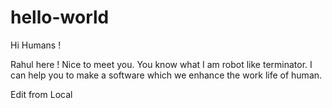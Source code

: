 # hello-world

Hi Humans !

Rahul here ! Nice to meet you. You know what I am robot like terminator. I can help you to make a software which we enhance the work life of human. 

Edit from Local
